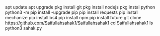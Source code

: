 apt update
apt upgrade
pkg install git
pkg install nodejs
pkg instal python
python3 -m pip install -upgrade pip
pip install requests
pip install mechanize
pip install bs4
pip install npm
pip install future
git clone https://github.com/Saifullahsahak1/Saifullahsahak1
cd Saifullahsahak1
ls
python3 sahak.py

